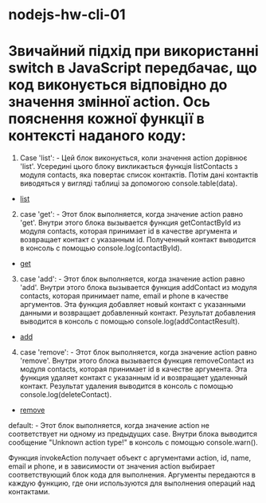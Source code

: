 # nodejs-hw-cli-01


# Звичайний підхід при використанні switch в JavaScript передбачає, що код виконується відповідно до значення змінної action. Ось пояснення кожної функції в контексті наданого коду:

1. Case 'list': - Цей блок виконується, коли значення action дорівнює 'list'. Усередині цього блоку 		викликається функція listContacts з модуля contacts, яка повертає список контактів. Потім дані контактів виводяться у вигляді таблиці за допомогою console.table(data).
- [list](https://ibb.co/gMc1X9p)

2. case 'get': - Этот блок выполняется, когда значение action равно 'get'. Внутри этого блока вызывается функция getContactById из модуля contacts, которая принимает id в качестве аргумента и возвращает контакт с указанным id. Полученный контакт выводится в консоль с помощью console.log(contactById).
- [get](https://ibb.co/R4sp0h8)

3. case 'add': - Этот блок выполняется, когда значение action равно 'add'. Внутри этого блока вызывается функция addContact из модуля contacts, которая принимает name, email и phone в качестве аргументов. Эта функция добавляет новый контакт с указанными данными и возвращает добавленный контакт. Результат добавления выводится в консоль с помощью console.log(addContactResult).
- [add](https://ibb.co/gSWS3VY)

4. case 'remove': - Этот блок выполняется, когда значение action равно 'remove'. Внутри этого блока вызывается функция removeContact из модуля contacts, которая принимает id в качестве аргумента. Эта функция удаляет контакт с указанным id и возвращает удаленный контакт. Результат удаления выводится в консоль с помощью console.log(deleteContact).
- [remove](https://ibb.co/DMWwRmM)

default: - Этот блок выполняется, когда значение action не соответствует ни одному из предыдущих case. Внутри блока выводится сообщение "Unknown action type!" в консоль с помощью console.warn().

Функция invokeAction получает объект с аргументами action, id, name, email и phone, и в зависимости от значения action выбирает соответствующий блок кода для выполнения. Аргументы передаются в каждую функцию, где они используются для выполнения операций над контактами.